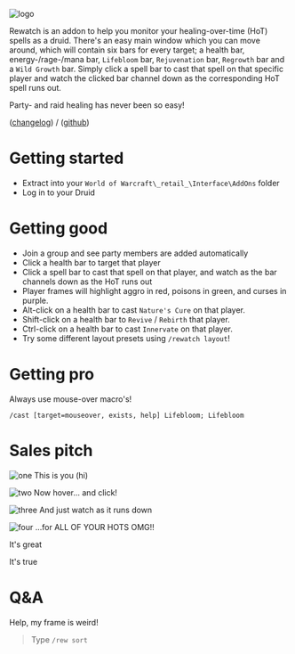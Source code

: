 ![logo](https://media.forgecdn.net/attachments/330/360/logo.png)

Rewatch is an addon to help you monitor your healing-over-time (HoT) spells as a druid. There's an easy main window which you can move around, which will contain six bars for every target; a health bar, energy-/rage-/mana bar, `Lifebloom` bar, `Rejuvenation` bar, `Regrowth` bar and a `Wild Growth` bar. Simply click a spell bar to cast that spell on that specific player and watch the clicked bar channel down as the corresponding HoT spell runs out.

Party- and raid healing has never been so easy!

([changelog](https://www.curseforge.com/wow/addons/rewatch/pages/changelog)) / ([github](https://github.com/coenvdwel/rewatch))

# Getting started

* Extract into your `World of Warcraft\_retail_\Interface\AddOns` folder
* Log in to your Druid

# Getting good

* Join a group and see party members are added automatically
* Click a health bar to target that player
* Click a spell bar to cast that spell on that player, and watch as the bar channels down as the HoT runs out
* Player frames will highlight aggro in red, poisons in green, and curses in purple.
* Alt-click on a health bar to cast `Nature's Cure` on that player.
* Shift-click on a health bar to `Revive` / `Rebirth` that player.
* Ctrl-click on a health bar to cast `Innervate` on that player.
* Try some different layout presets using `/rewatch layout`!

# Getting **pro**

Always use mouse-over macro's!

```
/cast [target=mouseover, exists, help] Lifebloom; Lifebloom
```

# Sales pitch

![one](https://media.forgecdn.net/attachments/330/369/one.jpg) This is you (hi)

![two](https://media.forgecdn.net/attachments/330/370/two.jpg) Now hover... and click!

![three](https://media.forgecdn.net/attachments/330/371/three.jpg) And just watch as it runs down

![four](https://media.forgecdn.net/attachments/330/372/four.jpg) ...for ALL OF YOUR HOTS OMG!!

It's great

It's true

# Q&A

Help, my frame is weird!

> Type `/rew sort`